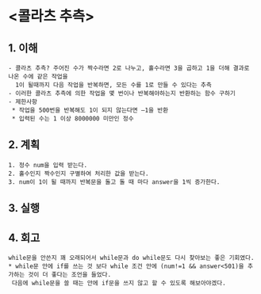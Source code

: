# <콜라츠 추측>

## 1. 이해 

    - 콜라츠 추측? 주어진 수가 짝수라면 2로 나누고, 홀수라면 3을 곱하고 1을 더해 결과로 나온 수에 같은 작업을
      1이 될때까지 다음 작업을 반복하면, 모든 수를 1로 만들 수 있다는 추측
    - 이러한 콜라츠 추측에 의한 작업을 몇 번이나 반복해야하는지 반환하는 함수 구하기
    - 제한사항
     * 작업을 500번을 반복해도 1이 되지 않는다면 –1을 반환
     * 입력된 수는 1 이상 8000000 미만인 정수

## 2. 계획

    1. 정수 num을 입력 받는다.
    2. 홀수인지 짝수인지 구별하여 처리한 값을 받는다.
    3. num이 1이 될 때까지 반복문을 돌고 돌 때 마다 answer을 1씩 증가한다.

## 3. 실행

## 4. 회고

    while문을 안쓴지 꽤 오래되어서 while문과 do while문도 다시 찾아보는 좋은 기회였다.
    * while문 안에 if를 쓰는 것 보다 while 조건 안에 (num!=1 && answer<501)을 추가하는 것이 더 좋다는 조언을 들었다.
     다음에 while문을 쓸 때는 안에 if문을 쓰지 않고 할 수 있도록 해보아야겠다.
